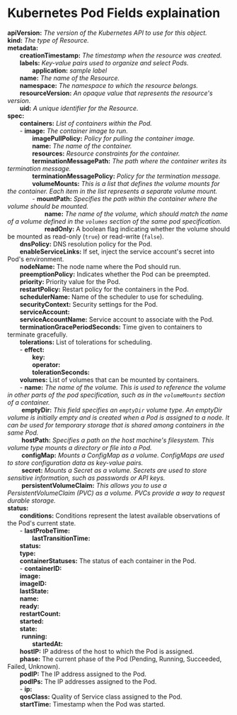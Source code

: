 # Kubernetes Pod Fields explaination  

**apiVersion:** *The version of the Kubernetes API to use for this object.*  
**kind:** *The type of Resource.*   
**metadata:**  
&emsp;&emsp;**creationTimestamp:** *The timestamp when the resource was created.*   
&emsp;&emsp;**labels:** *Key-value pairs used to organize and select Pods.*  
&emsp;&emsp;&emsp;&emsp;**application:** *sample label*   
&emsp;&emsp;**name:** *The name of the Resource.*   
&emsp;&emsp;**namespace:** *The namespace to which the resource belongs.*   
&emsp;&emsp;**resourceVersion:** *An opaque value that represents the resource's version.*    
&emsp;&emsp;**uid:** *A unique identifier for the Resource.*   
**spec:**  
&emsp;&emsp;**containers:** *List of containers within the Pod.*  
&emsp;&emsp;- **image:** *The container image to run.*   
&emsp;&emsp;&emsp;&emsp;**imagePullPolicy:** *Policy for pulling the container image.*   
&emsp;&emsp;&emsp;&emsp;**name:** *The name of the container.*   
&emsp;&emsp;&emsp;&emsp;**resources:** *Resource constraints for the container.*   
&emsp;&emsp;&emsp;&emsp;**terminationMessagePath:** *The path where the container writes its termination message.*   
&emsp;&emsp;&emsp;&emsp;**terminationMessagePolicy:** *Policy for the termination message.*  
&emsp;&emsp;&emsp;&emsp;**volumeMounts:** *This is a list that defines the volume mounts for the container. Each item in the list represents a separate volume mount.*  
&emsp;&emsp;&emsp;&emsp;- **mountPath:** *Specifies the path within the container where the volume should be mounted.*  
&emsp;&emsp;&emsp;&emsp;&emsp;&emsp;**name:** *The name of the volume, which should match the name of a volume defined in the `volumes` section of the same pod specification.*   
&emsp;&emsp;&emsp;&emsp;&emsp;&emsp;**readOnly:** A boolean flag indicating whether the volume should be mounted as read-only (`true`) or read-write (`false`).  
&emsp;&emsp;**dnsPolicy:** DNS resolution policy for the Pod.  
&emsp;&emsp;**enableServiceLinks:** If set, inject the service account's secret into Pod's environment.  
&emsp;&emsp;**nodeName:**  The node name where the Pod should run.  
&emsp;&emsp;**preemptionPolicy:** Indicates whether the Pod can be preempted.  
&emsp;&emsp;**priority:** Priority value for the Pod.  
&emsp;&emsp;**restartPolicy:** Restart policy for the containers in the Pod.  
&emsp;&emsp;**schedulerName:** Name of the scheduler to use for scheduling.  
&emsp;&emsp;**securityContext:** Security settings for the Pod.  
&emsp;&emsp;**serviceAccount:**  
&emsp;&emsp;**serviceAccountName:** Service account to associate with the Pod.  
&emsp;&emsp;**terminationGracePeriodSeconds:** Time given to containers to terminate gracefully.  
&emsp;&emsp;**tolerations:** List of tolerations for scheduling.  
&emsp;&emsp;- **effect:**   
&emsp;&emsp;&emsp;&emsp;**key:**  
&emsp;&emsp;&emsp;&emsp;**operator:**  
&emsp;&emsp;&emsp;&emsp;**tolerationSeconds:**  
&emsp;&emsp;**volumes:** List of volumes that can be mounted by containers.  
&emsp;&emsp;- **name:** *The name of the volume. This is used to reference the volume in other parts of the pod specification, such as in the `volumeMounts` section of a container.*  
&emsp;&emsp;  **emptyDir:** *This field specifies an `emptyDir` volume type. An emptyDir volume is initially empty and is created when a Pod is assigned to a node. It can be used for temporary storage that is shared among containers in the same Pod.*   
&emsp;&emsp;  **hostPath:** *Specifies a path on the host machine's filesystem. This volume type mounts a directory or file into a Pod.*   
&emsp;&emsp;  **configMap:** *Mounts a ConfigMap as a volume. ConfigMaps are used to store configuration data as key-value pairs.*  
&emsp;&emsp;  **secret:** *Mounts a Secret as a volume. Secrets are used to store sensitive information, such as passwords or API keys.*  
&emsp;&emsp;  **persistentVolumeClaim:** *This allows you to use a PersistentVolumeClaim (PVC) as a volume. PVCs provide a way to request durable storage.*  
**status:**  
&emsp;&emsp;**conditions:** Conditions represent the latest available observations of the Pod's current state.  
&emsp;&emsp;- **lastProbeTime:**   
&emsp;&emsp;&emsp;&emsp;**lastTransitionTime:**  
&emsp;&emsp;**status:**  
&emsp;&emsp;**type:**  
&emsp;&emsp;**containerStatuses:** The status of each container in the Pod.  
&emsp;&emsp;- **containerID:**  
&emsp;&emsp;**image:**  
&emsp;&emsp;**imageID:**  
&emsp;&emsp;**lastState:**  
&emsp;&emsp;**name:**  
&emsp;&emsp;**ready:**  
&emsp;&emsp;**restartCount:**  
&emsp;&emsp;**started:**  
&emsp;&emsp;**state:**  
&emsp;&emsp;  **running:**  
&emsp;&emsp;&emsp;&emsp;**startedAt:**  
&emsp;&emsp;**hostIP:** IP address of the host to which the Pod is assigned.  
&emsp;&emsp;**phase:** The current phase of the Pod (Pending, Running, Succeeded, Failed, Unknown).  
&emsp;&emsp;**podIP:** The IP address assigned to the Pod.  
&emsp;&emsp;**podIPs:** The IP addresses assigned to the Pod.  
&emsp;&emsp;- **ip:**   
&emsp;&emsp;**qosClass:** Quality of Service class assigned to the Pod.  
&emsp;&emsp;**startTime:** Timestamp when the Pod was started.  
